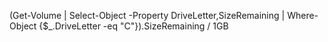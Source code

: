 (Get-Volume | Select-Object -Property DriveLetter,SizeRemaining | Where-Object {$_.DriveLetter -eq "C"}).SizeRemaining / 1GB
